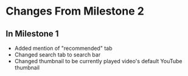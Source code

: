 Changes From Milestone 2
===================
In Milestone 1
-------------------
- Added mention of "recommended" tab
- Changed search tab to search bar
- Changed thumbnail to be currently played video's default YouTube thumbnail